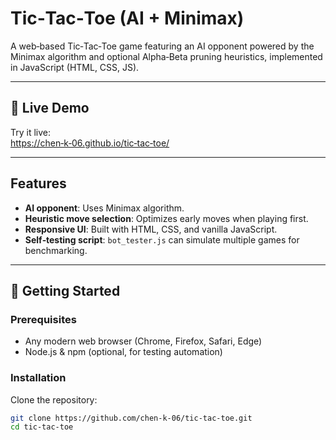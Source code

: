 # Tic‑Tac‑Toe (AI + Minimax)

A web‑based Tic‑Tac‑Toe game featuring an AI opponent powered by the Minimax algorithm and optional Alpha‑Beta pruning heuristics, implemented in JavaScript (HTML, CSS, JS).

---

## 🚀 Live Demo

Try it live:  
[https://chen‑k‑06.github.io/tic‑tac‑toe/](https://chen-k-06.github.io/tic-tac-toe/)

---

## Features

- **AI opponent**: Uses Minimax algorithm.
- **Heuristic move selection**: Optimizes early moves when playing first.
- **Responsive UI**: Built with HTML, CSS, and vanilla JavaScript.
- **Self‑testing script**: `bot_tester.js` can simulate multiple games for benchmarking.

---

## 🧱 Getting Started

### Prerequisites

- Any modern web browser (Chrome, Firefox, Safari, Edge)
- Node.js & npm (optional, for testing automation)

### Installation

Clone the repository:

```bash
git clone https://github.com/chen-k-06/tic-tac-toe.git
cd tic-tac-toe
